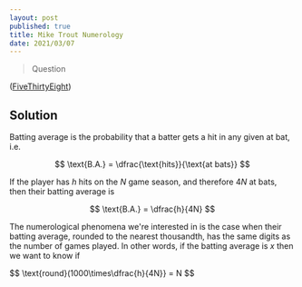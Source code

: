 ```yaml
---
layout: post
published: true
title: Mike Trout Numerology
date: 2021/03/07
---
```


>Question

<!--more-->

([FiveThirtyEight](URL))

## Solution

Batting average is the probability that a batter gets a hit in any given at bat, i.e.

$$ \text{B.A.} = \dfrac{\text{hits}}{\text{at bats}} $$

If the player has $h$ hits on the $N$ game season, and therefore $4N$ at bats, then their batting average is

$$ \text{B.A.} = \dfrac{h}{4N} $$ 

The numerological phenomena we're interested in is the case when their batting average, rounded to the nearest thousandth, has the same digits as the number of games played. In other words, if the batting average is $x$ then we want to know if

$$ \text{round}(1000\times\dfrac{h}{4N}} = N $$

<br>
